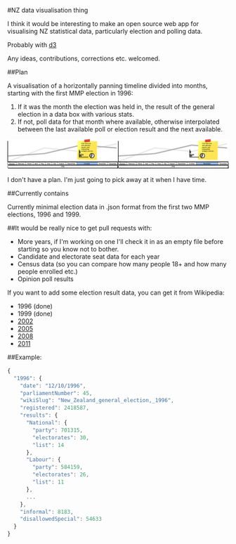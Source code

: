 #NZ data visualisation thing

I think it would be interesting to make an open source web app for visualising NZ statistical data, particularly election and polling data.

Probably with [d3](http://d3js.org/)

Any ideas, contributions, corrections etc. welcomed. 

##Plan

A visualisation of a horizontally panning timeline divided into months, starting with the first MMP election in 1996: 

1. If it was the month the election was held in, the result of the general election in a data box with various stats.
2. If not, poll data for that month where available, otherwise interpolated between the last available poll or election result and the next available. 

![](timeline.png)

I don't have a plan. I'm just going to pick away at it when I have time. 

##Currently contains

Currently minimal election data in .json format from the first two MMP elections, 1996 and 1999.

##It would be really nice to get pull requests with:

- More years, if I'm working on one I'll check it in as an empty file before starting so you know not to bother.
- Candidate and electorate seat data for each year   
- Census data (so you can compare how many people 18+ and how many people enrolled etc.)
- Opinion poll results 

If you want to add some election result data, you can get it from Wikipedia:
- 1996 (done)
- 1999 (done)
- [2002](http://en.wikipedia.org/wiki/New_Zealand_general_election,_2002)
- [2005](http://en.wikipedia.org/wiki/New_Zealand_general_election,_2005)
- [2008](http://http://en.wikipedia.org/wiki/New_Zealand_general_election,_2008)
- [2011](http://en.wikipedia.org/wiki/New_Zealand_general_election,_2011)

##Example:

```javascript
{
  "1996": {    
    "date": "12/10/1996",
    "parliamentNumber": 45,
    "wikiSlug": "New_Zealand_general_election,_1996",
    "registered": 2418587,
    "results": {
      "National": {
        "party": 701315,
        "electorates": 30,
        "list": 14
      },
      "Labour": {
        "party": 584159,
        "electorates": 26,
        "list": 11
      },
      ...
    },
    "informal": 8183,
    "disallowedSpecial": 54633
  }
}
```